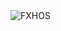 <div align="justify">
<picture>
    <source media="(prefers-color-scheme: dark)" srcset="https://i.ibb.co/ymbVfWTm/output-gif.gif">
    <source media="(prefers-color-scheme: light)" srcset="https://i.ibb.co/ymbVfWTm/output-gif.gif">
    <img alt="FXHOS" src="https://i.ibb.co/ymbVfWTm/output-gif.gif">
</picture>
</div>